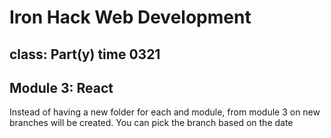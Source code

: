 # Iron Hack Web Development 

## class: Part(y) time 0321


## Module 3: React
Instead of having a new folder for each and module, from module 3 on new branches will be created.
You can pick the branch based on the date


